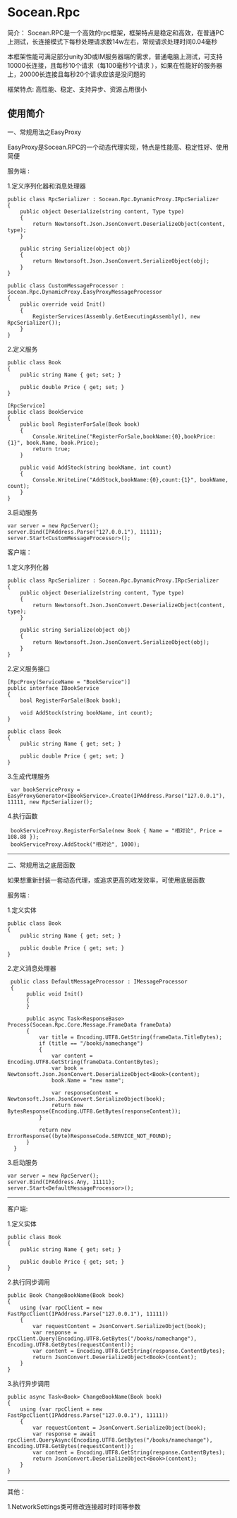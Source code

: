 # Socean.Rpc
 
简介：
Socean.RPC是一个高效的rpc框架，框架特点是稳定和高效，在普通PC上测试，长连接模式下每秒处理请求数14w左右，常规请求处理时间0.04毫秒

本框架性能可满足部分unity3D或IM服务器端的需求，普通电脑上测试，可支持10000长连接，且每秒10个请求（每100毫秒1个请求 ），如果在性能好的服务器上，20000长连接且每秒20个请求应该是没问题的
  
框架特点:
高性能、稳定、支持异步、资源占用很小
  
  使用简介
  -------------------------------------------------------------------
  一、常规用法之EasyProxy
 
  EasyProxy是Socean.RPC的一个动态代理实现，特点是性能高、稳定性好、使用简便
  
  服务端 :
  
  1.定义序列化器和消息处理器
    
    public class RpcSerializer : Socean.Rpc.DynamicProxy.IRpcSerializer
    {
        public object Deserialize(string content, Type type)
        {
            return Newtonsoft.Json.JsonConvert.DeserializeObject(content, type);
        }

        public string Serialize(object obj)
        {
            return Newtonsoft.Json.JsonConvert.SerializeObject(obj);
        }
    }   
    
    public class CustomMessageProcessor : Socean.Rpc.DynamicProxy.EasyProxyMessageProcessor
    {
        public override void Init()
        {
            RegisterServices(Assembly.GetExecutingAssembly(), new RpcSerializer());
        }
    }
    
 2.定义服务
 
    public class Book
    {
        public string Name { get; set; }

        public double Price { get; set; }
    }

    [RpcService]
    public class BookService
    {
        public bool RegisterForSale(Book book)
        {
            Console.WriteLine("RegisterForSale,bookName:{0},bookPrice:{1}", book.Name, book.Price);
            return true;
        }

        public void AddStock(string bookName, int count)
        {
            Console.WriteLine("AddStock,bookName:{0},count:{1}", bookName, count);
        }
    }
    
 3.启动服务
 
    var server = new RpcServer();
    server.Bind(IPAddress.Parse("127.0.0.1"), 11111);
    server.Start<CustomMessageProcessor>();
 
 
 客户端：
 
  1.定义序列化器
  
    public class RpcSerializer : Socean.Rpc.DynamicProxy.IRpcSerializer
    {
        public object Deserialize(string content, Type type)
        {
            return Newtonsoft.Json.JsonConvert.DeserializeObject(content, type);
        }

        public string Serialize(object obj)
        {
            return Newtonsoft.Json.JsonConvert.SerializeObject(obj);
        }
    }
    
   2.定义服务接口 
   
    [RpcProxy(ServiceName = "BookService")]
    public interface IBookService
    {
        bool RegisterForSale(Book book);

        void AddStock(string bookName, int count);
    }

    public class Book
    {
        public string Name { get; set; }

        public double Price { get; set; }
    }
    
   3.生成代理服务
   
     var bookServiceProxy = EasyProxyGenerator<IBookService>.Create(IPAddress.Parse("127.0.0.1"), 11111, new RpcSerializer();
   
   4.执行函数
   
     bookServiceProxy.RegisterForSale(new Book { Name = "相对论", Price = 108.88 });
     bookServiceProxy.AddStock("相对论", 1000);
 
 
 -------------------------------------------------------------------
  二、常规用法之底层函数
  
  如果想重新封装一套动态代理，或追求更高的收发效率，可使用底层函数
  
  服务端 :

  1.定义实体
  
    public class Book
    {
        public string Name { get; set; }
        
        public double Price { get; set; }
    } 
 
  2.定义消息处理器
 
     public class DefaultMessageProcessor : IMessageProcessor
     {
          public void Init()
          {          
          }

          public async Task<ResponseBase> Process(Socean.Rpc.Core.Message.FrameData frameData)
          {
              var title = Encoding.UTF8.GetString(frameData.TitleBytes);
              if (title == "/books/namechange")
              {
                  var content = Encoding.UTF8.GetString(frameData.ContentBytes);                 
                  var book = Newtonsoft.Json.JsonConvert.DeserializeObject<Book>(content);
                  book.Name = "new name";

                  var responseContent = Newtonsoft.Json.JsonConvert.SerializeObject(book);
                  return new BytesResponse(Encoding.UTF8.GetBytes(responseContent));
              }           

              return new ErrorResponse((byte)ResponseCode.SERVICE_NOT_FOUND);
          }
      }


  3.启动服务
  
    var server = new RpcServer();
    server.Bind(IPAddress.Any, 11111);       
    server.Start<DefaultMessageProcessor>();  
  
  -------------------------------------------------------------------

  客户端:
  
  1.定义实体
  
    public class Book
    {
        public string Name { get; set; }
        
        public double Price { get; set; }
    }
 
 
  2.执行同步调用
  
    public Book ChangeBookName(Book book)
    {
        using (var rpcClient = new FastRpcClient(IPAddress.Parse("127.0.0.1"), 11111))
        {
            var requestContent = JsonConvert.SerializeObject(book);
            var response = rpcClient.Query(Encoding.UTF8.GetBytes("/books/namechange"), Encoding.UTF8.GetBytes(requestContent));
            var content = Encoding.UTF8.GetString(response.ContentBytes);
            return JsonConvert.DeserializeObject<Book>(content);
        }
    }
    
  3.执行异步调用
  
    public async Task<Book> ChangeBookName(Book book)
    {
        using (var rpcClient = new FastRpcClient(IPAddress.Parse("127.0.0.1"), 11111))
        {
            var requestContent = JsonConvert.SerializeObject(book);
            var response = await rpcClient.QueryAsync(Encoding.UTF8.GetBytes("/books/namechange"), Encoding.UTF8.GetBytes(requestContent));
            var content = Encoding.UTF8.GetString(response.ContentBytes);
            return JsonConvert.DeserializeObject<Book>(content);
        }
    }
    
  -------------------------------------------------------------------
  
  其他：
     
  1.NetworkSettings类可修改连接超时时间等参数  
  
  
